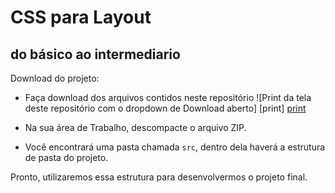 # CSS para Layout
## do básico ao intermediario

Download do projeto:
- Faça download dos arquivos contidos neste repositório
![Print da tela deste repositório com o dropdown de Download aberto] [print]
[print](https://github.com/adam-p/markdown-here/raw/master/src/common/images/icon48.png "Print")

- Na sua área de Trabalho, descompacte o arquivo ZIP. 

- Você encontrará uma pasta chamada `src`, dentro dela haverá a estrutura de pasta do projeto. 

Pronto, utilizaremos essa estrutura para desenvolvermos o projeto final. 